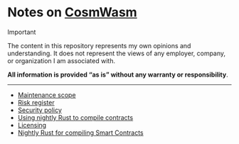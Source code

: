 # Notes on [CosmWasm](https://github.com/CosmWasm)

> [!IMPORTANT]  
> The content in this repository represents my own opinions and understanding.
> It does not represent the views of any employer, company, or organization I am associated with.
> 
> **All information is provided “as is” without any warranty or responsibility**. 

---

- [Maintenance scope](./MAINTENANCE_SCOPE.md)
- [Risk register](./RISK_REGISTER.md)
- [Security policy](./SECURITY_POLICY.md)
- [Using nightly Rust to compile contracts](./NIGHTLY_RUST_AND_CONTRACTS.md)
- [Licensing](./LICENSING.md)
- [Nightly Rust for compiling Smart Contracts](./NIGHTLY_RUST_AND_CONTRACTS.md)
